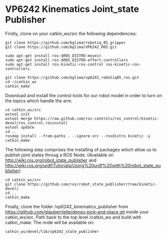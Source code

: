 # VP6242 Kinematics Joint_state Publisher

Firstly, clone on your catkin_ws/src the following dependencies:

	git clone https://github.com/bglima/robotiq_85_gripper
	git clone https://github.com/bglima/VP6242_ROS.git

	sudo apt-get install ros-$ROS_DISTRO-moveit
	sudo apt-get install ros-$ROS_DISTRO-effort-controllers
	sudo apt-get install ros-kinetic-ros-control ros-kinetic-ros-controllers

	git clone https://github.com/bglima/vp6242_robotiq85_ros.git
	cd ~/catkin_ws
	catkin_make


Download and install the control tools for our robot model in order to turn on the topics which handle the arm.

	cd catkin_ws/src
	wstool init
	wstool merge https://raw.github.com/ros-controls/ros_control/kinetic-devel/ros_control.rosinstall
	wstool update
	cd ..
	rosdep install --from-paths . --ignore-src --rosdistro kinetic -y
	catkin_make


The following step comprises the installing of packages which allow us to publish joint states throug a ROS Node.
(Available on http://wiki.ros.org/robot_state_publisher 
and http://wiki.ros.org/urdf/Tutorials/Using%20urdf%20with%20robot_state_publisher)

	cd catkin_ws/src
	git clone https://github.com/ros/robot_state_publisher/tree/kinetic-devel/
	cd ..
	catkin_make

Finally, clone the folder /vp6242_kinematics_publisher from https://github.com/glauberrleite/denso-pick-and-place.git inside your catkin_ws/src. 
Path back to the top level /catkin_ws 
and build with catkin_make. The node will be available on:

	catkin_ws/devel/lib/vp6242_state_publisher
